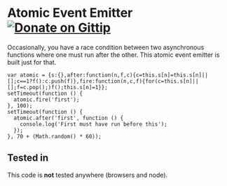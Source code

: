 Atomic Event Emitter [![Donate on Gittip](http://badgr.co/gittip/twolfson.png)](https://www.gittip.com/twolfson/)====================Occasionally, you have a race condition between two asynchronous functions where one must run after the other. This atomic event emitter is built just for that.```var atomic = {s:{},after:function(n,f,c){c=this.s[n]=this.s[n]||[];c==1?f():c.push(f)},fire:function(n,c,f){for(c=this.s[n]||[];f=c.pop();)f();this.s[n]=1}};setTimeout(function () {  atomic.fire('first');}, 100);setTimeout(function () {  atomic.after('first', function () {    console.log('First must have run before this');  });}, 70 + (Math.random() * 60));```Tested in---------This code is **not** tested anywhere (browsers and node).